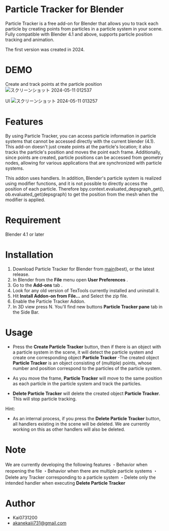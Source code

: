 # Particle Tracker for Blender

Particle Tracker is a free add-on for Blender that allows you to track each particle by creating points from particles in a particle system in your scene. Fully compatible with Blender 4.1 and above, supports particle position tracking and animation.

The first version was created in 2024.


# DEMO
Create and track points at the particle position
![スクリーンショット 2024-05-11 012537](https://github.com/Kai0731200/Particle-Tracker/assets/74250530/7ce743ab-1e34-4a9f-8e68-269b26de7471)

UI
![スクリーンショット 2024-05-11 013257](https://github.com/Kai0731200/Particle-Tracker/assets/74250530/b7fe6f32-cf4d-4b57-a81a-e24195ae0ce4)

# Features

By using Particle Tracker, you can access particle information in particle systems that cannot be accessed directly with the current blender (4.1).
This add-on doesn't just create points at the particle's location; it also tracks the particle's position and moves the point each frame.
Additionally, since points are created, particle positions can be accessed from geometry nodes, allowing for various applications that are synchronized with particle systems.

This addon uses handlers.
In addition, Blender's particle system is realized using modifier functions, and it is not possible to directly access the position of each particle.
Therefore
bpy.context.evaluated_depsgraph_get(), ob.evaluated_get(depsgraph)
to get the position from the mesh when the modifier is applied.

# Requirement

Blender 4.1 or later

# Installation

1. Download Particle Tracker for Blender from [main](https://github.com/Kai0731200/Particle-Tracker/archive/refs/heads/main.zip)(best), or the latest release.
2. In Blender from the **File** menu open **User Preferences** .
3. Go to the **Add-ons** tab .
4. Look for any old version of TexTools currently installed and uninstall it.
5. Hit **Install Addon-on from File...** and Select the zip file.
6. Enable the Particle Tracker Addon.
7. In 3D view press N. You'll find new buttons **Particle Tracker pane** tab in the Side Bar.

# Usage

- Press the **Create Particle Tracker** button, then if there is an object with a particle system in the scene, it will detect the particle system and create one corresponding object **Particle Tracker**
-The created object **Particle Tracker** is an object consisting of (multiple) points, whose number and position correspond to the particles of the particle system.
- As you move the frame, **Particle Tracker** will move to the same position as each particle in the particle system and track the particles.

- **Delete Particle Tracker** will delete the created object **Particle Tracker**. This will stop particle tracking.

Hint:
- As an internal process, if you press the **Delete Particle Tracker** button, all handlers existing in the scene will be deleted.
We are currently working on this as other handlers will also be deleted.


# Note
We are currently developing the following features
・Behavior when reopening the file
・Behavior when there are multiple particle systems
・Delete any Tracker corresponding to a particle system
・Delete only the intended handler when executing **Delete Particle Tracker**



# Author
* Kai0731200
* akanekaiii731@gmail.com
